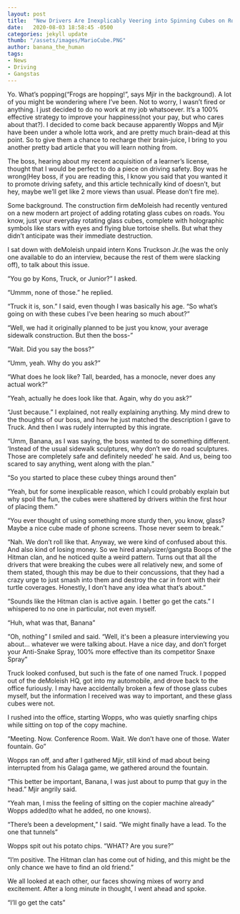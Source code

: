 ```yaml
---
layout: post
title:  "New Drivers Are Inexplicably Veering into Spinning Cubes on Roads"
date:   2020-08-03 18:58:45 -0500
categories: jekyll update
thumb: "/assets/images/MarioCube.PNG"
author: banana_the_human
tags:
- News
- Driving
- Gangstas
---
```

Yo. What’s popping(“Frogs are hopping!”, says Mjir in the background). A lot of you might be wondering where I’ve been. Not to worry, I wasn’t fired or anything. I just decided to do no work at my job whatsoever. It’s a 100% effective strategy to improve your happiness(not your pay, but who cares about that?). I decided to come back because apparently Wopps and Mjir have been under a whole lotta work, and are pretty much brain-dead at this point. So to give them a chance to recharge their brain-juice, I bring to you another pretty bad article that you will learn nothing from.

The boss, hearing about my recent acquisition of a learner’s license, thought that I would be perfect to do a piece on driving safety. Boy was he wrong(Hey boss, if you are reading this, I know you said that you wanted it to promote driving safety, and this article technically kind of doesn’t, but hey, maybe we’ll get like 2 more views than usual. Please don’t fire me).

Some background. The construction firm deMoleish had recently ventured on a new modern art project of adding rotating glass cubes on roads. You know, just your everyday rotating glass cubes, complete with holographic symbols like stars with eyes and flying blue tortoise shells. But what they didn’t anticipate was their immediate destruction.

I sat down with deMoleish unpaid intern Kons Truckson Jr.(he was the only one available to do an interview, because the rest of them were slacking off), to talk about this issue.

“You go by Kons, Truck, or Junior?” I asked.

“Ummm, none of those.” he replied.

“Truck it is, son.” I said, even though I was basically his age. “So what’s going on with these cubes I’ve been hearing so much about?”

“Well, we had it originally planned to be just you know, your average sidewalk construction. But then the boss-”

“Wait. Did you say the boss?”

“Umm, yeah. Why do you ask?”

“What does he look like? Tall, bearded, has a monocle, never does any actual work?”

“Yeah, actually he does look like that. Again, why do you ask?”

“Just because.” I explained, not really explaining anything. My mind drew to the thoughts of our boss, and how he just matched the description I gave to Truck. And then I was rudely interrupted by this ingrate.

“Umm, Banana, as I was saying, the boss wanted to do something different. ‘Instead of the usual sidewalk sculptures, why don’t we do road sculptures. Those are completely safe and definitely needed’ he said. And us, being too scared to say anything, went along with the plan.”

“So you started to place these cubey things around then”

“Yeah, but for some inexplicable reason, which I could probably explain but why spoil the fun, the cubes were shattered by drivers within the first hour of placing them.”

“You ever thought of using something more sturdy then, you know, glass? Maybe a nice cube made of phone screens. Those never seem to break.”

“Nah. We don’t roll like that. Anyway, we were kind of confused about this. And also kind of losing money. So we hired analysizer/gangsta Boops of the Hitman clan, and he noticed quite a weird pattern. Turns out that all the drivers that were breaking the cubes were all relatively new, and some of them stated, though this may be due to their concussions, that they had a crazy urge to just smash into them and destroy the car in front with their turtle coverages. Honestly, I don’t have any idea what that’s about.”

“Sounds like the Hitman clan is active again. I better go get the cats.” I whispered to no one in particular, not even myself.


“Huh, what was that, Banana”

“Oh, nothing” I smiled and said. “Well, it's been a pleasure interviewing you about… whatever we were talking about. Have a nice day, and don’t forget your Anti-Snake Spray, 100% more effective than its competitor Snaxe Spray”

Truck looked confused, but such is the fate of one named Truck. I popped out of the deMoleish HQ, got into my automobile, and drove back to the office furiously. I may have accidentally broken a few of those glass cubes myself, but the information I received was way to important, and these glass cubes were not.

I rushed into the office, starting Wopps, who was quietly snarfing chips while sitting on top of the copy machine.

“Meeting. Now. Conference Room. Wait. We don’t have one of those. Water fountain. Go”

Wopps ran off, and after I gathered Mjir, still kind of mad about being interrupted from his Galaga game, we gathered around the fountain.

“This better be important, Banana, I was just about to pump that guy in the head.” Mjir angrily said.

“Yeah man, I miss the feeling of sitting on the copier machine already” Wopps added(to what he added, no one knows).

“There’s been a development,” I said. “We might finally have a lead. To the one that tunnels”

Wopps spit out his potato chips. “WHAT? Are you sure?”

“I’m positive. The Hitman clan has come out of hiding, and this might be the only chance we have to find an old friend.”

We all looked at each other, our faces showing mixes of worry and excitement. After a long minute in thought, I went ahead and spoke.

“I’ll go get the cats”
